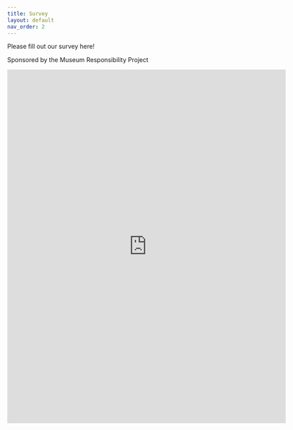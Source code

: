 ```yaml
---
title: Survey
layout: default
nav_order: 2
---
```


Please fill out our survey here!

Sponsored by the Museum Responsibility Project
<iframe src="https://docs.google.com/forms/d/e/1FAIpQLSdeL2oOWqI6Nute362DkkrjO2Nkcgrkj6ajKU3ckttDReAanA/viewform?embedded=true" width="640" height="812" frameborder="0" marginheight="0" marginwidth="0">Loading…</iframe>

